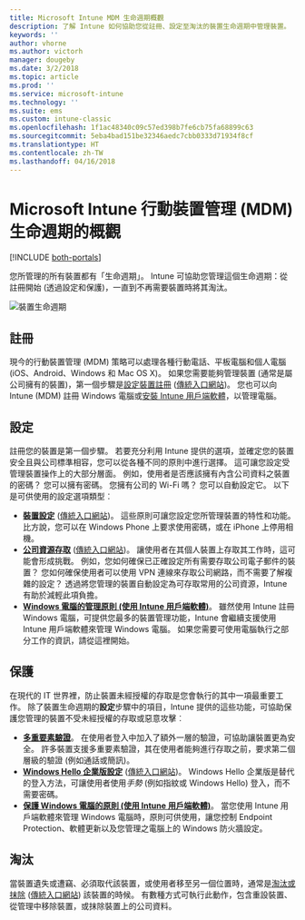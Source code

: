 ```yaml
---
title: Microsoft Intune MDM 生命週期概觀
description: 了解 Intune 如何協助您從註冊、設定至淘汰的裝置生命週期中管理裝置。
keywords: ''
author: vhorne
ms.author: victorh
manager: dougeby
ms.date: 3/2/2018
ms.topic: article
ms.prod: ''
ms.service: microsoft-intune
ms.technology: ''
ms.suite: ems
ms.custom: intune-classic
ms.openlocfilehash: 1f1ac48340c09c57ed398b7fe6cb75fa68899c63
ms.sourcegitcommit: 5eba4bad151be32346aedc7cbb0333d71934f8cf
ms.translationtype: HT
ms.contentlocale: zh-TW
ms.lasthandoff: 04/16/2018
---
```

# <a name="overview-of-the-microsoft-intune-mobile-device-management-mdm-lifecycle"></a>Microsoft Intune 行動裝置管理 (MDM) 生命週期的概觀

[!INCLUDE [both-portals](./includes/note-for-both-portals.md)]

您所管理的所有裝置都有「生命週期」。 Intune 可協助您管理這個生命週期：從註冊開始 (透過設定和保護)，一直到不再需要裝置時將其淘汰。

![裝置生命週期](./media/device-lifecycle.png "Intune 裝置生命週期")

## <a name="enroll"></a>註冊
現今的行動裝置管理 (MDM) 策略可以處理各種行動電話、平板電腦和個人電腦 (iOS、Android、Windows 和 Mac OS X)。 如果您需要能夠管理裝置 (通常是屬公司擁有的裝置)，第一個步驟是[設定裝置註冊](device-enrollment.md) ([傳統入口網站](/intune-classic/deploy-use/enroll-devices-in-microsoft-intune))。 您也可以向 Intune (MDM) 註冊 Windows 電腦或[安裝 Intune 用戶端軟體](/intune-classic/deploy-use/manage-windows-pcs-with-microsoft-intune)，以管理電腦。

## <a name="configure"></a>設定
註冊您的裝置是第一個步驟。 若要充分利用 Intune 提供的選項，並確定您的裝置安全且與公司標準相容，您可以從各種不同的原則中進行選擇。 這可讓您設定受管理裝置操作上的大部分層面。 例如，使用者是否應該擁有內含公司資料之裝置的密碼？ 您可以擁有密碼。 您擁有公司的 Wi-Fi 嗎？ 您可以自動設定它。 以下是可供使用的設定選項類型︰

- [**裝置設定**](device-profiles.md) ([傳統入口網站](/intune-classic/deploy-use/manage-settings-and-features-on-your-devices-with-microsoft-intune-policies))。 這些原則可讓您設定您所管理裝置的特性和功能。 比方說，您可以在 Windows Phone 上要求使用密碼，或在 iPhone 上停用相機。
- [**公司資源存取**](device-profiles.md) ([傳統入口網站](/intune-classic/deploy-use/enable-access-to-company-resources-with-microsoft-intune))。 讓使用者在其個人裝置上存取其工作時，這可能會形成挑戰。 例如，您如何確保已正確設定所有需要存取公司電子郵件的裝置？ 您如何確保使用者可以使用 VPN 連線來存取公司網路，而不需要了解複雜的設定？ 透過將您管理的裝置自動設定為可存取常用的公司資源，Intune 有助於減輕此項負擔。
- [**Windows 電腦的管理原則 (使用 Intune 用戶端軟體)**](/intune-classic/deploy-use/common-windows-pc-management-tasks-with-the-microsoft-intune-computer-client)。 雖然使用 Intune 註冊 Windows 電腦，可提供您最多的裝置管理功能，Intune 會繼續支援使用 Intune 用戶端軟體來管理 Windows 電腦。 如果您需要可使用電腦執行之部分工作的資訊，請從這裡開始。

## <a name="protect"></a>保護
在現代的 IT 世界裡，防止裝置未經授權的存取是您會執行的其中一項最重要工作。 除了裝置生命週期的**設定**步驟中的項目，Intune 提供的這些功能，可協助保護您管理的裝置不受未經授權的存取或惡意攻擊︰
- [**多重要素驗證**](/intune-classic/deploy-use/protect-your-devices-with-microsoft-intune)。 在使用者登入中加入了額外一層的驗證，可協助讓裝置更為安全。 許多裝置支援多重要素驗證，其在使用者能夠進行存取之前，要求第二個層級的驗證 (例如通話或簡訊)。
- [**Windows Hello 企業版設定**](windows-hello.md) ([傳統入口網站](/intune-classic/deploy-use/control-microsoft-passport-settings-on-devices-with-microsoft-intune))。 Windows Hello 企業版是替代的登入方法，可讓使用者使用*手勢* (例如指紋或 Windows Hello) 登入，而不需要密碼。
- [**保護 Windows 電腦的原則 (使用 Intune 用戶端軟體)**](/intune-classic/deploy-use/policies-to-protect-windows-pcs-in-microsoft-intune)。 當您使用 Intune 用戶端軟體來管理 Windows 電腦時，原則可供使用，讓您控制 Endpoint Protection、軟體更新以及您管理之電腦上的 Windows 防火牆設定。

## <a name="retire"></a>淘汰
當裝置遺失或遭竊、必須取代該裝置，或使用者移至另一個位置時，通常是[淘汰或抹除](device-management.md) ([傳統入口網站](/intune-classic/deploy-use/use-remote-wipe-to-help-protect-data-using-microsoft-intune)) 該裝置的時候。 有數種方式可執行此動作，包含重設裝置、從管理中移除裝置，或抹除裝置上的公司資料。
